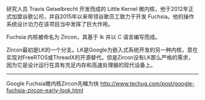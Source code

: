 研究人员 Travis Geiselbrecht 开发而成的 Little Kernel 微内核，他于2012年正式加盟谷歌公司，并自2015年以来带领谷歌员工致力于开发 Fuchsia。他的操作系统设计功力在该项目当中发挥了巨大作用。

Fuchsia 内核被命名为 Zircon，其基于 lk 并以 C 语言编写而成。

Zircon最初是LK的一个分支。LK是Google为嵌入式系统开发的另一种内核，意在实现对FreeRTOS或ThreadX的开源替代。但是Zircon没有LK那么严格的需求，因为它是设计运行在具有充足内存和高速处理器的现代设备上。

---

Google Fuchsia微内核Zircon先睹为快 http://www.techug.com/post/google-fuchsia-zircon-early-look.html